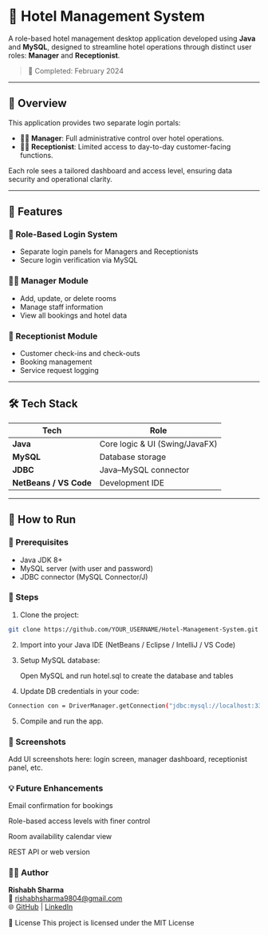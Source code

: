 # 🏨 Hotel Management System

A role-based hotel management desktop application developed using **Java** and **MySQL**, designed to streamline hotel operations through distinct user roles: **Manager** and **Receptionist**.

> 📅 Completed: February 2024

---

## 🚀 Overview

This application provides two separate login portals:

- 👨‍💼 **Manager**: Full administrative control over hotel operations.
- 🧑‍💻 **Receptionist**: Limited access to day-to-day customer-facing functions.

Each role sees a tailored dashboard and access level, ensuring data security and operational clarity.

---

## 🎯 Features

### 🔐 Role-Based Login System
- Separate login panels for Managers and Receptionists
- Secure login verification via MySQL

### 👨‍💼 Manager Module
- Add, update, or delete rooms
- Manage staff information
- View all bookings and hotel data

### 🧾 Receptionist Module
- Customer check-ins and check-outs
- Booking management
- Service request logging

---

## 🛠️ Tech Stack

| Tech      | Role                        |
|-----------|-----------------------------|
| **Java**  | Core logic & UI (Swing/JavaFX) |
| **MySQL** | Database storage             |
| **JDBC**  | Java–MySQL connector         |
| **NetBeans / VS Code** | Development IDE  |

---

## 🧪 How to Run

### 🔧 Prerequisites
- Java JDK 8+
- MySQL server (with user and password)
- JDBC connector (MySQL Connector/J)

### 🔁 Steps

1. Clone the project:
```bash
git clone https://github.com/YOUR_USERNAME/Hotel-Management-System.git
```
2. Import into your Java IDE (NetBeans / Eclipse / IntelliJ / VS Code)

3. Setup MySQL database:

   Open MySQL and run hotel.sql to create the database and tables

4. Update DB credentials in your code:
```bash
Connection con = DriverManager.getConnection("jdbc:mysql://localhost:3306/hotel_db", "root", "your_password");
```
5. Compile and run the app.

### 📸 Screenshots
Add UI screenshots here: login screen, manager dashboard, receptionist panel, etc.

### 💡 Future Enhancements
Email confirmation for bookings

Role-based access levels with finer control

Room availability calendar view

REST API or web version

### 🧑‍💻 Author

**Rishabh Sharma**  
📧 rishabhsharma9804@gmail.com  
🌐 [GitHub](https://github.com/rishabhsharma9804) | [LinkedIn](https://www.linkedin.com/in/rishabhsharma9804/)

📄 License
This project is licensed under the MIT License